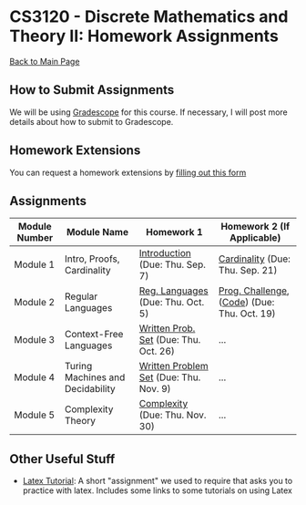 CS3120 - Discrete Mathematics and Theory II: Homework Assignments
===============================

[Back to Main Page](../readme.html)


<a name="introduction"></a>How to Submit Assignments
--------------------------------------- 

We will be using [Gradescope](https://gradescope.com) for this course. If necessary, I will post more details about how to submit to Gradescope.

<a name="introduction"></a>Homework Extensions
--------------------------------------- 

You can request a homework extensions by [filling out this form](https://forms.gle/Pey9K5ttXFPzfG7e6)


<a name="introduction"></a>Assignments
--------------------------------------- 

| Module Number | Module Name | Homework 1 | Homework 2 (If Applicable) |
|----------|------------------------|------------------------|------------------------|
| Module 1 | Intro, Proofs, Cardinality | [Introduction](./01-Introduction/01-Introduction.pdf) (Due: Thu. Sep. 7) | [Cardinality](./01-Introduction/01-Cardinality.pdf) (Due: Thu. Sep. 21) |
| Module 2 | Regular Languages |[Reg. Languages](./02-RegularLanguages/02-RegLanguages.pdf) (Due: Thu. Oct. 5) | [Prog. Challenge](./02-RegularLanguages/RegExpressions.pdf), ([Code](./02-RegularLanguages/code/regex_starter.zip)) (Due: Thu. Oct. 19) | 
| Module 3 | Context-Free Languages | [Written Prob. Set](./03-ContextFree/03-ContextFree.pdf) (Due: Thu. Oct. 26) | ... |
| Module 4 | Turing Machines and Decidability | [Written Problem Set](./04-TuringMachines/04-TuringMachines.pdf)  (Due: Thu. Nov. 9) | ... |
| Module 5 | Complexity Theory | [Complexity](./05-ComplexityTheory/05-ComplexityTheory.pdf) (Due: Thu. Nov. 30) | ... |


<a name="other"></a>Other Useful Stuff
---------------------------------------

- [Latex Tutorial](./latexTutorial.pdf): A short "assignment" we used to require that asks you to practice with latex. Includes some links to some tutorials on using Latex

